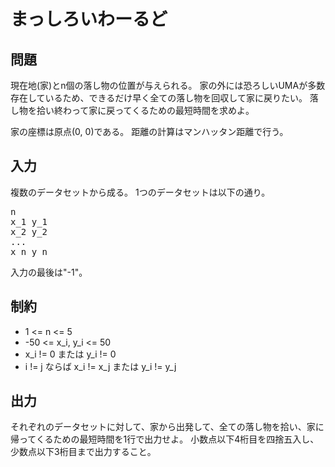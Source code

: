 # まっしろいわーるど

## 問題

現在地(家)とn個の落し物の位置が与えられる。 家の外には恐ろしいUMAが多数存在しているため、できるだけ早く全ての落し物を回収して家に戻りたい。 落し物を拾い終わって家に戻ってくるための最短時間を求めよ。

家の座標は原点(0, 0)である。
距離の計算はマンハッタン距離で行う。

## 入力

複数のデータセットから成る。
1つのデータセットは以下の通り。

<pre>
n
x_1 y_1
x_2 y_2
...
x_n y_n
</pre>

入力の最後は"-1"。

## 制約

* 1 <= n <= 5
* -50 <= x_i, y_i <= 50
* x_i != 0 または y_i != 0
* i != j ならば x_i != x_j または y_i != y_j

## 出力

それぞれのデータセットに対して、家から出発して、全ての落し物を拾い、家に帰ってくるための最短時間を1行で出力せよ。
小数点以下4桁目を四捨五入し、少数点以下3桁目まで出力すること。


